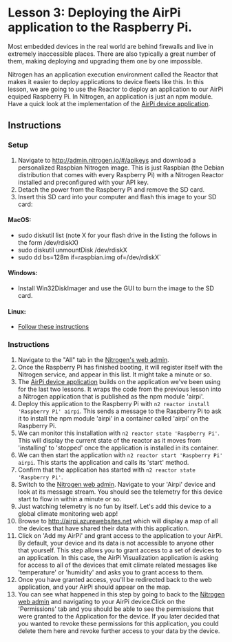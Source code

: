 # Lesson 3: Deploying the AirPi application to the Raspberry Pi.

Most embedded devices in the real world are behind firewalls and live in extremely inaccessible places. There are also typically a great number of them, making deploying and upgrading them one by one impossible. 

Nitrogen has an application execution environment called the Reactor that makes it easier to deploy applications to device fleets like this. In this lesson, we are going to use the Reactor to deploy an application to our AirPi equiped Raspberry Pi.  In Nitrogen, an application is just an npm module.  Have a quick look at the implementation of the [AirPi device application](http://github.com/nitrogenjs/apps/device/airpi).

## Instructions

### Setup

1. Navigate to http://admin.nitrogen.io/#/apikeys and download a personalized Raspbian Nitrogen image. This is just Raspbian (the Debian distribution that comes with every Raspberry Pi) with a Nitrogen Reactor installed and preconfigured with your API key.
2. Detach the power from the Raspberry Pi and remove the SD card.
3. Insert this SD card into your computer and flash this image to your SD card:

#### MacOS: 
  + sudo diskutil list (note X for your flash drive in the listing the follows in the form /dev/rdiskX)
  + sudo diskutil unmountDisk /dev/rdiskX 
  + sudo dd bs=128m if=raspbian.img of=/dev/rdiskX`

#### Windows:
  + Install Win32DiskImager and use the GUI to burn the image to the SD card.

#### Linux:
  + [Follow these instructions](http://xmodulo.com/2013/11/write-raspberry-pi-image-sd-card.html)

### Instructions

1. Navigate to the "All" tab in the [Nitrogen's web admin](https://admin.nitrogen.io).
2. Once the Raspberry Pi has finished booting, it will register itself with the Nitrogen service, and appear in this list.  It might take a minute or so.
3. The [AirPi device application](https://github.com/nitrogenjs/apps/tree/master/device/airpi) builds on the application we've been using for the last two lessons. It wraps the code from the previous lesson into a Nitrogen application that is published as the npm module 'airpi'.
5. Deploy this application to the Raspberry Pi with `n2 reactor install 'Raspberry Pi' airpi`. This sends a message to the Raspberry Pi to ask it to install the npm module 'airpi' in a container called 'airpi' on the Raspberry Pi.
6. We can monitor this installation with `n2 reactor state 'Raspberry Pi'`. This will display the current state of the reactor as it moves from 'installing' to 'stopped' once the application is installed in its container.
7. We can then start the application with `n2 reactor start 'Raspberry Pi' airpi`. This starts the application and calls its 'start' method.
8. Confirm that the application has started with `n2 reactor state 'Raspberry Pi'`.
8. Switch to the [Nitrogen web admin](https://admin.nitrogen.io). Navigate to your 'Airpi' device and look at its message stream. You should see the telemetry for this device start to flow in within a minute or so.
9. Just watching telemetry is no fun by itself. Let's add this device to a global climate monitoring web app!
10. Browse to http://airpi.azurewebsites.net which will display a map of all the devices that have shared their data with this application.
10. Click on 'Add my AirPi' and grant access to the application to your AirPi. By default, your device and its data is not accessible to anyone other that yourself. This step allows you to grant access to a set of devices to an application. In this case, the AirPi Visualization application is asking for access to all of the devices that emit climate related messages like 'temperature' or 'humidity' and asks you to grant access to them.
11. Once you have granted access, you'll be redirected back to the web application, and your AirPi should appear on the map.
12. You can see what happened in this step by going to back to the [Nitrogen web admin](https://admin.nitrogen.io) and navigating to your AirPi device.Click on the 'Permissions' tab and you should be able to see the permissions that were granted to the Application for the device. If you later decided that you wanted to revoke these permissions for this application, you could delete them here and revoke further access to your data by the device.